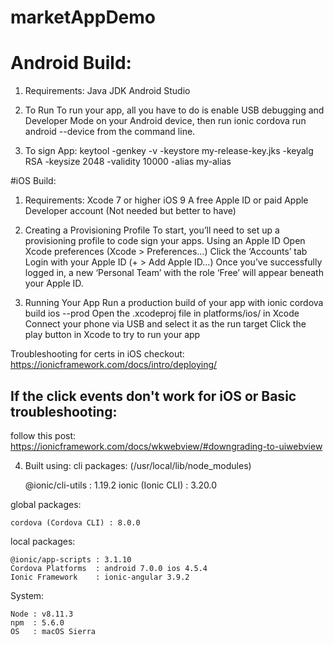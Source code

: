 # marketAppDemo

# Android Build:

1. Requirements:
Java JDK
Android Studio

2. To Run
To run your app, all you have to do is enable USB debugging and Developer Mode on your Android device, then run 
ionic cordova run android --device 
from the command line.

3. To sign App:
keytool -genkey -v -keystore my-release-key.jks -keyalg RSA -keysize 2048 -validity 10000 -alias my-alias

#iOS Build:

1. Requirements:
Xcode 7 or higher
iOS 9
A free Apple ID or paid Apple Developer account (Not needed but better to have)

2. Creating a Provisioning Profile
To start, you’ll need to set up a provisioning profile to code sign your apps.
Using an Apple ID
Open Xcode preferences (Xcode > Preferences…)
Click the ‘Accounts’ tab
Login with your Apple ID (+ > Add Apple ID…)
Once you’ve successfully logged in, a new ‘Personal Team’ with the role ‘Free’ will appear beneath your Apple ID.

3. Running Your App
Run a production build of your app with ionic cordova build ios --prod
Open the .xcodeproj file in platforms/ios/ in Xcode
Connect your phone via USB and select it as the run target
Click the play button in Xcode to try to run your app

Troubleshooting for certs in iOS checkout: https://ionicframework.com/docs/intro/deploying/

## If the click events don't work for iOS or Basic troubleshooting: 
follow this post:
https://ionicframework.com/docs/wkwebview/#downgrading-to-uiwebview

4. Built using:
cli packages: (/usr/local/lib/node_modules)

    @ionic/cli-utils  : 1.19.2
    ionic (Ionic CLI) : 3.20.0

global packages:

    cordova (Cordova CLI) : 8.0.0 

local packages:

    @ionic/app-scripts : 3.1.10
    Cordova Platforms  : android 7.0.0 ios 4.5.4
    Ionic Framework    : ionic-angular 3.9.2

System:

    Node : v8.11.3
    npm  : 5.6.0 
    OS   : macOS Sierra


